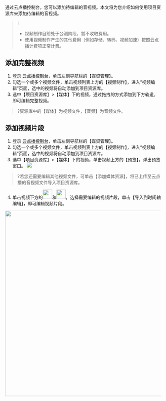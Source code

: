 
通过云点播控制台，您可以添加待编辑的音视频。本文将为您介绍如何使用项目资源库来添加待编辑的音视频。
>!
>- 视频制作目前处于公测阶段，暂不收取费用。
>- 使用视频制作产生的其他费用（例如存储、转码、视频加速）按照云点播计费项正常计费。



## 添加完整视频
1. 登录 [云点播控制台](https://console.cloud.tencent.com/vod)，单击左侧导航栏的【媒资管理】。
2. 勾选一个或多个视频文件，单击视频列表上方的【视频制作】，进入“视频编辑”页面，选中的视频将自动添加到项目资源库。
3. 选中【项目资源库】>【媒体】下的视频，通过拖拽的方式添加到下方轨道，即可编辑完整视频。
>?资源库中的【媒体】为视频文件，【音频】为音频文件。




## 添加视频片段
1. 登录 [云点播控制台](https://console.cloud.tencent.com/vod)，单击左侧导航栏的【媒资管理】。
2. 勾选一个或多个视频文件，单击视频列表上方的【视频制作】，进入“视频编辑”页面，选中的视频将自动添加到项目资源库。
3. 选中【项目资源库】>【媒体】下的视频，单击视频上方的【预览】，弹出预览窗口。
![](https://main.qcloudimg.com/raw/e49c664f421a644cc78e13bbf0a38b02.png)
>?若您还需要编辑其他视频文件，可单击【添加媒体资源】，将已上传至云点播的音视频文件导入项目资源库。
4. 单击视频下方的<img src="https://main.qcloudimg.com/raw/8b3fa8e7755764495debb60704379104.png" width="30">和<img src="https://main.qcloudimg.com/raw/033c37557aafff31f740051bb34ed2cc.png" width="30">，选择需要编辑的视频片段，单击【导入到时间轴编辑】，即可编辑视频片段。
<img src="https://main.qcloudimg.com/raw/a404d7ced071e60adc8aaa509a321713.png" width="600">

